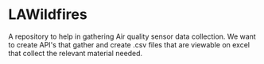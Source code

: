 # LAWildfires
A repository to help in gathering Air quality sensor data collection. We want to create API's that gather and create .csv files that are viewable on excel that collect the relevant material needed.
